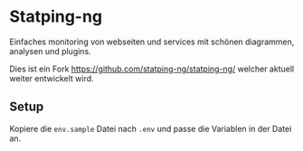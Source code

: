 # Statping-ng

Einfaches monitoring von webseiten und services mit schönen diagrammen, analysen und plugins.

Dies ist ein Fork https://github.com/statping-ng/statping-ng/ welcher aktuell weiter entwickelt wird.

## Setup

Kopiere die `env.sample` Datei nach `.env` und passe die Variablen in der Datei an.
